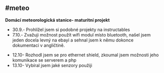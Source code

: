 #meteo
---------

**Domácí meteorologická stanice- maturitní projekt**

- 30.9.- Prohlížel jsem si podobné projekty na instructables
- 7.10.- Zvažuji možnost použít wifi modul místo bluetooth, našel jsem jeden docela levný na ebayi a sehnal 
       jsem k němu dokonce dokumentaci v angličtině.
* 12.10- Rozhodl jsem se pro ethernet shield, zkoumal jsem možnosti jeho komunikace se serverem a php
* 13.10- Vybíral jsem jaké senzory použiji
